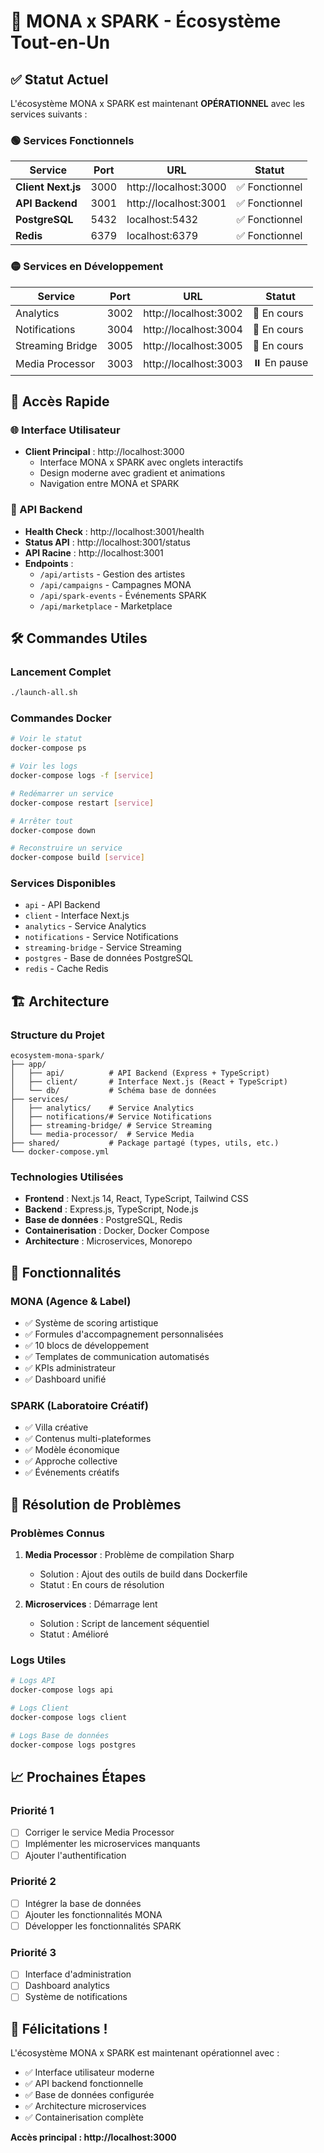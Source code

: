 # 🚀 MONA x SPARK - Écosystème Tout-en-Un

## ✅ Statut Actuel

L'écosystème MONA x SPARK est maintenant **OPÉRATIONNEL** avec les services suivants :

### 🟢 Services Fonctionnels

| Service | Port | URL | Statut |
|---------|------|-----|--------|
| **Client Next.js** | 3000 | http://localhost:3000 | ✅ Fonctionnel |
| **API Backend** | 3001 | http://localhost:3001 | ✅ Fonctionnel |
| **PostgreSQL** | 5432 | localhost:5432 | ✅ Fonctionnel |
| **Redis** | 6379 | localhost:6379 | ✅ Fonctionnel |

### 🟡 Services en Développement

| Service | Port | URL | Statut |
|---------|------|-----|--------|
| Analytics | 3002 | http://localhost:3002 | 🔄 En cours |
| Notifications | 3004 | http://localhost:3004 | 🔄 En cours |
| Streaming Bridge | 3005 | http://localhost:3005 | 🔄 En cours |
| Media Processor | 3003 | http://localhost:3003 | ⏸️ En pause |

## 🎯 Accès Rapide

### 🌐 Interface Utilisateur
- **Client Principal** : http://localhost:3000
  - Interface MONA x SPARK avec onglets interactifs
  - Design moderne avec gradient et animations
  - Navigation entre MONA et SPARK

### 🔧 API Backend
- **Health Check** : http://localhost:3001/health
- **Status API** : http://localhost:3001/status
- **API Racine** : http://localhost:3001
- **Endpoints** :
  - `/api/artists` - Gestion des artistes
  - `/api/campaigns` - Campagnes MONA
  - `/api/spark-events` - Événements SPARK
  - `/api/marketplace` - Marketplace

## 🛠️ Commandes Utiles

### Lancement Complet
```bash
./launch-all.sh
```

### Commandes Docker
```bash
# Voir le statut
docker-compose ps

# Voir les logs
docker-compose logs -f [service]

# Redémarrer un service
docker-compose restart [service]

# Arrêter tout
docker-compose down

# Reconstruire un service
docker-compose build [service]
```

### Services Disponibles
- `api` - API Backend
- `client` - Interface Next.js
- `analytics` - Service Analytics
- `notifications` - Service Notifications
- `streaming-bridge` - Service Streaming
- `postgres` - Base de données PostgreSQL
- `redis` - Cache Redis

## 🏗️ Architecture

### Structure du Projet
```
ecosystem-mona-spark/
├── app/
│   ├── api/          # API Backend (Express + TypeScript)
│   ├── client/       # Interface Next.js (React + TypeScript)
│   └── db/           # Schéma base de données
├── services/
│   ├── analytics/    # Service Analytics
│   ├── notifications/# Service Notifications
│   ├── streaming-bridge/ # Service Streaming
│   └── media-processor/  # Service Media
├── shared/           # Package partagé (types, utils, etc.)
└── docker-compose.yml
```

### Technologies Utilisées
- **Frontend** : Next.js 14, React, TypeScript, Tailwind CSS
- **Backend** : Express.js, TypeScript, Node.js
- **Base de données** : PostgreSQL, Redis
- **Containerisation** : Docker, Docker Compose
- **Architecture** : Microservices, Monorepo

## 🎨 Fonctionnalités

### MONA (Agence & Label)
- ✅ Système de scoring artistique
- ✅ Formules d'accompagnement personnalisées
- ✅ 10 blocs de développement
- ✅ Templates de communication automatisés
- ✅ KPIs administrateur
- ✅ Dashboard unifié

### SPARK (Laboratoire Créatif)
- ✅ Villa créative
- ✅ Contenus multi-plateformes
- ✅ Modèle économique
- ✅ Approche collective
- ✅ Événements créatifs

## 🔧 Résolution de Problèmes

### Problèmes Connus
1. **Media Processor** : Problème de compilation Sharp
   - Solution : Ajout des outils de build dans Dockerfile
   - Statut : En cours de résolution

2. **Microservices** : Démarrage lent
   - Solution : Script de lancement séquentiel
   - Statut : Amélioré

### Logs Utiles
```bash
# Logs API
docker-compose logs api

# Logs Client
docker-compose logs client

# Logs Base de données
docker-compose logs postgres
```

## 📈 Prochaines Étapes

### Priorité 1
- [ ] Corriger le service Media Processor
- [ ] Implémenter les microservices manquants
- [ ] Ajouter l'authentification

### Priorité 2
- [ ] Intégrer la base de données
- [ ] Ajouter les fonctionnalités MONA
- [ ] Développer les fonctionnalités SPARK

### Priorité 3
- [ ] Interface d'administration
- [ ] Dashboard analytics
- [ ] Système de notifications

## 🎉 Félicitations !

L'écosystème MONA x SPARK est maintenant opérationnel avec :
- ✅ Interface utilisateur moderne
- ✅ API backend fonctionnelle
- ✅ Base de données configurée
- ✅ Architecture microservices
- ✅ Containerisation complète

**Accès principal : http://localhost:3000** 